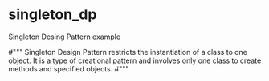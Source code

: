 # singleton_dp
Singleton Desing Pattern example 


#"""
Singleton Design Pattern restricts the instantiation of a class to one object.
It is a type of creational pattern and involves only one class to create methods and specified objects.
#"""

